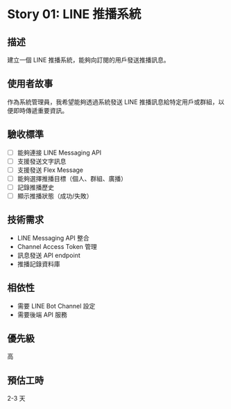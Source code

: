 # Story 01: LINE 推播系統

## 描述
建立一個 LINE 推播系統，能夠向訂閱的用戶發送推播訊息。

## 使用者故事
作為系統管理員，我希望能夠透過系統發送 LINE 推播訊息給特定用戶或群組，以便即時傳遞重要資訊。

## 驗收標準
- [ ] 能夠連接 LINE Messaging API
- [ ] 支援發送文字訊息
- [ ] 支援發送 Flex Message
- [ ] 能夠選擇推播目標（個人、群組、廣播）
- [ ] 記錄推播歷史
- [ ] 顯示推播狀態（成功/失敗）

## 技術需求
- LINE Messaging API 整合
- Channel Access Token 管理
- 訊息發送 API endpoint
- 推播記錄資料庫

## 相依性
- 需要 LINE Bot Channel 設定
- 需要後端 API 服務

## 優先級
高

## 預估工時
2-3 天
